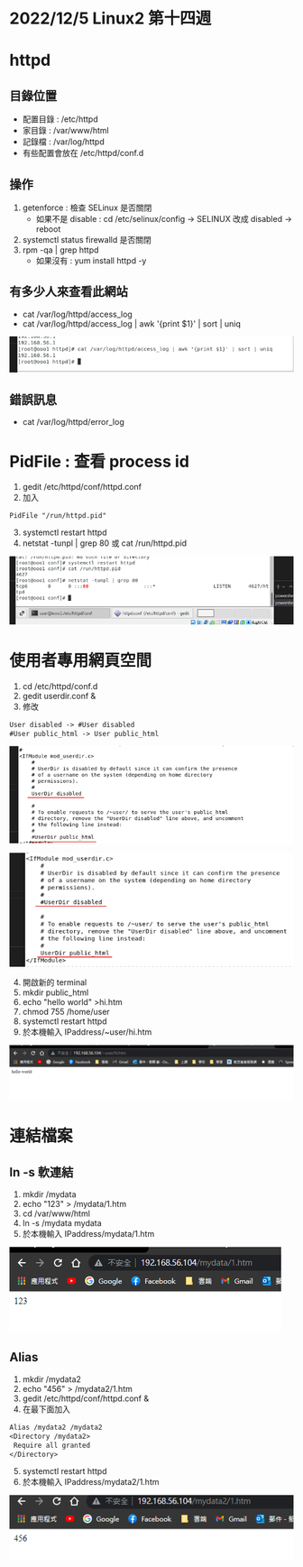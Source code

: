 # 2022/12/5 Linux2 第十四週

# httpd
## 目錄位置
* 配置目錄 : /etc/httpd
* 家目錄 : /var/www/html
* 記錄檔 : /var/log/httpd
* 有些配置會放在 /etc/httpd/conf.d

## 操作
1. getenforce : 檢查 SELinux 是否關閉
    * 如果不是 disable : cd /etc/selinux/config \-> SELINUX 改成 disabled \-> reboot
2. systemctl status firewalld 是否關閉
3. rpm -qa | grep httpd
    * 如果沒有 : yum install httpd -y

## 有多少人來查看此網站
* cat /var/log/httpd/access_log
* cat /var/log/httpd/access_log | awk '{print $1}' | sort | uniq

![](https://github.com/yucing/linux2/blob/main/picture/130.png)

## 錯誤訊息
* cat /var/log/httpd/error_log

# PidFile : 查看 process id
1. gedit /etc/httpd/conf/httpd.conf
2. 加入
```
PidFile "/run/httpd.pid"
```
3. systemctl restart httpd
4. netstat -tunpl | grep 80 或 cat /run/httpd.pid

![](https://github.com/yucing/linux2/blob/main/picture/131.png)

# 使用者專用網頁空間
1. cd /etc/httpd/conf.d
2. gedit userdir.conf &
3. 修改
```
User disabled -> #User disabled
#User public_html -> User public_html
```

![](https://github.com/yucing/linux2/blob/main/picture/132.png)

![](https://github.com/yucing/linux2/blob/main/picture/133.png)

4. 開啟新的 terminal
5. mkdir public_html
6. echo "hello world" >hi.htm
7. chmod 755 /home/user
8. systemctl restart httpd
9. 於本機輸入 IPaddress/~user/hi.htm

![](https://github.com/yucing/linux2/blob/main/picture/134.png)

# 連結檔案
## ln -s 軟連結
1. mkdir /mydata
2. echo "123" > /mydata/1.htm
3. cd /var/www/html
4. ln -s /mydata mydata
5. 於本機輸入 IPaddress/mydata/1.htm

![](https://github.com/yucing/linux2/blob/main/picture/135.png)

## Alias
1. mkdir /mydata2
2. echo "456" > /mydata2/1.htm
3. gedit /etc/httpd/conf/httpd.conf &
4. 在最下面加入
```
Alias /mydata2 /mydata2
<Directory /mydata2>
 Require all granted
</Directory>
```
5. systemctl restart httpd
6. 於本機輸入 IPaddress/mydata2/1.htm

![](https://github.com/yucing/linux2/blob/main/picture/136.png)